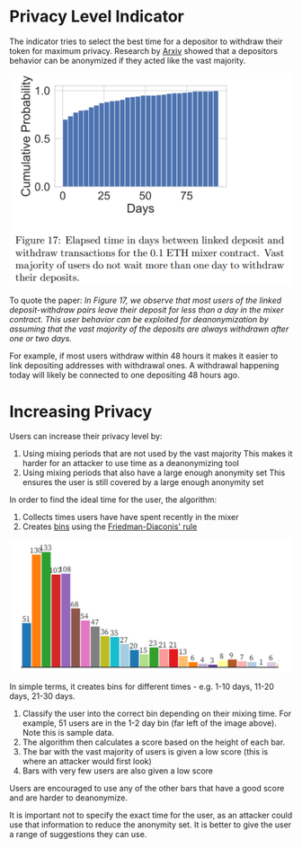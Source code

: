 # Privacy Level Indicator

The indicator tries to select the best time for a depositor to withdraw their token for maximum privacy. Research by [Arxiv](https://arxiv.org/pdf/2005.14051.pdf) showed that a depositors behavior can be anonymized if they acted like the vast majority.

![user behavior](images/user-behavior.png)

To quote the paper: _In Figure 17, we observe that most users of the linked deposit-withdraw pairs leave their deposit for less than a day in the mixer contract. This user behavior can be exploited for deanonymization by assuming that the vast majority of the deposits are always withdrawn after one or two days._

For example, if most users withdraw within 48 hours it makes it easier to link depositing addresses with withdrawal ones. A withdrawal happening today will likely be connected to one depositing 48 hours ago.

# Increasing Privacy

Users can increase their privacy level by:

1. Using mixing periods that are not used by the vast majority
   This makes it harder for an attacker to use time as a deanonymizing tool
2. Using mixing periods that also have a large enough anonymity set
   This ensures the user is still covered by a large enough anonymity set

In order to find the ideal time for the user, the algorithm:

1. Collects times users have have spent recently in the mixer
2. Creates [bins](https://observablehq.com/@d3/d3-bin) using the [Friedman-Diaconis' rule](https://en.wikipedia.org/wiki/Freedman%E2%80%93Diaconis_rule)

![sample data](images/sample-data.png)

In simple terms, it creates bins for different times - e.g. 1-10 days, 11-20 days, 21-30 days.

1. Classify the user into the correct bin depending on their mixing time. For example, 51 users are in the 1-2 day bin (far left of the image above). Note this is sample data.
2. The algorithm then calculates a score based on the height of each bar.
3. The bar with the vast majority of users is given a low score (this is where an attacker would first look)
4. Bars with very few users are also given a low score

Users are encouraged to use any of the other bars that have a good score and are harder to deanonymize.

It is important not to specify the exact time for the user, as an attacker could use that information to reduce the anonymity set. It is better to give the user a range of suggestions they can use.
